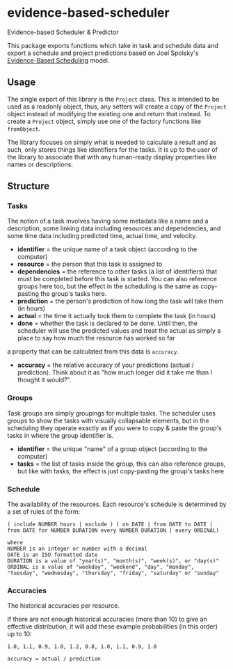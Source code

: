 # evidence-based-scheduler

Evidence-based Scheduler & Predictor

This package exports functions which take in task and schedule data and export a
schedule and project predictions based on Joel Spolsky's
[Evidence-Based Scheduling](https://www.joelonsoftware.com/2007/10/26/evidence-based-scheduling/) model.

## Usage

The single export of this library is the `Project` class. This is intended to be used as a readonly object, thus, any setters will create a copy of the `Project` object instead of modifying the existing one and return that instead. To create a `Project` object, simply use one of the factory functions like `fromObject`.

The library focuses on simply what is needed to calculate a result and as such, only stores things like identifiers for the tasks. It is up to the user of the library to associate that with any human-ready display properties like names or descriptions.

## Structure

### Tasks

The notion of a task involves having some metadata like a name and a description, some linking data including resources and dependencies, and some time data including predicted time, actual time, and velocity.

- **identifier** = the unique name of a task object (according to the computer)
- **resource** = the person that this task is assigned to
- **dependencies** = the reference to other tasks (a list of identifiers) that must be completed before this task is started. You can also reference groups here too, but the effect in the scheduling is the same as copy-pasting the group's tasks here.
- **prediction** = the person's prediction of how long the task will take them (in hours)
- **actual** = the time it actually took them to complete the task (in hours)
- **done** = whether the task is declared to be done. Until then, the scheduler will use the predicted values and treat the actual as simply a place to say how much the resource has worked so far

a property that can be calculated from this data is `accuracy`.

- **accuracy** = the relative accuracy of your predictions (actual / prediction). Think about it as "how much longer did it take me than I thought it would?".

### Groups

Task groups are simply groupings for multiple tasks. The scheduler uses groups to show the tasks with visually collapsable elements, but in the scheduling they operate exactly as if you were to copy & paste the group's tasks in where the group identifier is.

- **identifier** = the unique "name" of a group object (according to the computer)
- **tasks** = the list of tasks inside the group, this can also reference groups, but like with tasks, the effect is just copy-pasting the group's tasks here

### Schedule

The availability of the resources. Each resource's schedule is determined by a set of rules of the form:

```
( include NUMBER hours | exclude ) ( on DATE | from DATE to DATE | from DATE for NUMBER DURATION every NUMBER DURATION | every ORDINAL)

where
NUMBER is an integer or number with a decimal
DATE is an ISO formatted date
DURATION is a value of "year(s)", "month(s)", "week(s)", or "day(s)"
ORDINAL is a value of "weekday", "weekend", "day", "monday", "tuesday", "wednesday", "thursday", "friday", "saturday" or "sunday"
```

### Accuracies

The historical accuracies per resource.

If there are not enough historical accuracies (more than 10) to give an effective distribution, it will add these example probabilities (in this order) up to 10:

`1.0, 1.1, 0.9, 1.0, 1.2, 0.8, 1.0, 1.1, 0.9, 1.0`

`accuracy = actual / prediction`